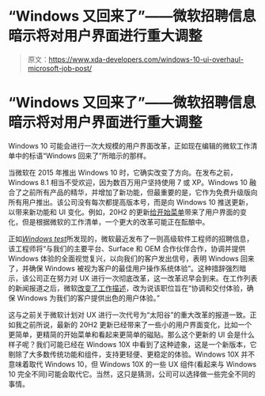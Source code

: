 # “Windows 又回来了”——微软招聘信息暗示将对用户界面进行重大调整

> 原文：<https://www.xda-developers.com/windows-10-ui-overhaul-microsoft-job-post/>

# “Windows 又回来了”——微软招聘信息暗示将对用户界面进行重大调整

Windows 10 可能会进行一次大规模的用户界面改革，正如现在编辑的微软工作清单中的标语“Windows 回来了”所暗示的那样。

当微软在 2015 年推出 Windows 10 时，它确实改变了方向。在发布之前，Windows 8.1 相当不受欢迎，因为数百万用户坚持使用 7 或 XP。Windows 10 融合了之前所有产品的精华，并增加了新功能，但最重要的是，它作为免费升级版向所有用户推出。该公司没有每次都提高版本号，而是向 Windows 10 推送更新，以带来新功能和 UI 变化。例如，20H2 的更新[给开始菜单](https://www.xda-developers.com/microsoft-windows-10-20h2-update-new-start-menu-design/)带来了用户界面的变化，但是根据微软的工作清单，一个更大的改革可能正在酝酿中。

正如[*Windows test*](https://www.windowslatest.com/2021/01/04/microsoft-teases-big-windows-10-upgrade-with-visual-revamp/)所发现的，微软最近发布了一则高级软件工程师的招聘信息，该工程师将“与我们的主要平台、Surface 和 OEM 合作伙伴合作，协调并提供 Windows 体验的全面视觉复兴，以向我们的客户发出信号，表明 Windows 回来了，并确保 Windows 被视为客户的最佳用户操作系统体验”。这种措辞强烈暗示，该公司正在努力对 UX 进行一次彻底改革，这一改革迟早会到来。在工作列表的新闻报道之后，微软[改变了工作描述](https://careers.microsoft.com/us/en/job/922184/Senior-Software-Engineer)，改为说该职位旨在“协调和交付体验，确保 Windows 为我们的客户提供出色的用户体验。”

这与之前关于微软计划对 UX 进行一次代号为“太阳谷”的重大改革的报道一致。正如我之前所说，最新的 20H2 更新已经带来了一些小的用户界面变化，比如一个更简单，更精简的开始菜单和看起来更简单的磁贴。那么这个更新的 UI 会是什么样子呢？我们可能已经在 Windows 10X 中看到了这种迹象，这是一个新版本，它剔除了大多数传统功能和组件，支持更轻便、更稳定的体验。Windows 10X 并不意味着取代 Windows 10，但 Windows 10X 的一些 UX 组件(看起来与 Windows 10 完全不同)可能会取代它。当然，这只是猜测，公司可以选择做一些完全不同的事情。